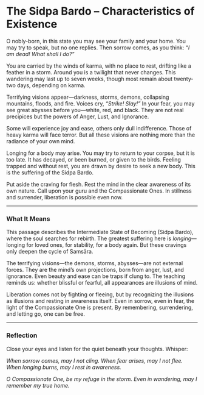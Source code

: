 # The Sidpa Bardo – Characteristics of Existence

O nobly-born, in this state you may see your family and your home. You may try to speak, but no one replies. Then sorrow comes, as you think: *“I am dead! What shall I do?”*

You are carried by the winds of karma, with no place to rest, drifting like a feather in a storm. Around you is a twilight that never changes. This wandering may last up to seven weeks, though most remain about twenty-two days, depending on karma.

Terrifying visions appear—darkness, storms, demons, collapsing mountains, floods, and fire. Voices cry, *“Strike! Slay!”* In your fear, you may see great abysses before you—white, red, and black. They are not real precipices but the powers of Anger, Lust, and Ignorance.

Some will experience joy and ease, others only dull indifference. Those of heavy karma will face terror. But all these visions are nothing more than the radiance of your own mind.

Longing for a body may arise. You may try to return to your corpse, but it is too late. It has decayed, or been burned, or given to the birds. Feeling trapped and without rest, you are drawn by desire to seek a new body. This is the suffering of the Sidpa Bardo.

Put aside the craving for flesh. Rest the mind in the clear awareness of its own nature. Call upon your guru and the Compassionate Ones. In stillness and surrender, liberation is possible even now.

---

### What It Means

This passage describes the Intermediate State of Becoming (Sidpa Bardo), where the soul searches for rebirth. The greatest suffering here is *longing*—longing for loved ones, for stability, for a body again. But these cravings only deepen the cycle of Samsāra.

The terrifying visions—the demons, storms, abysses—are not external forces. They are the mind’s own projections, born from anger, lust, and ignorance. Even beauty and ease can be traps if clung to. The teaching reminds us: whether blissful or fearful, all appearances are illusions of mind.

Liberation comes not by fighting or fleeing, but by recognizing the illusions as illusions and resting in awareness itself. Even in sorrow, even in fear, the light of the Compassionate One is present. By remembering, surrendering, and letting go, one can be free.

---

### Reflection

Close your eyes and listen for the quiet beneath your thoughts. Whisper:

*When sorrow comes, may I not cling.
When fear arises, may I not flee.
When longing burns, may I rest in awareness.*

*O Compassionate One,
be my refuge in the storm.
Even in wandering,
may I remember my true home.*
